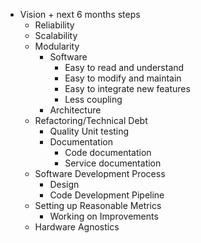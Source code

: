 
- Vision + next 6 months steps
	- Reliability
	- Scalability
	- Modularity
		- Software
			- Easy to read and understand 
			- Easy to modify and maintain 
			- Easy to integrate new features
			- Less coupling
		- Architecture
	- Refactoring/Technical Debt
		- Quality Unit testing
		- Documentation
			- Code documentation
			- Service documentation
	- Software Development Process
		- Design
		- Code Development Pipeline
	- Setting up Reasonable Metrics
		- Working on Improvements
	- Hardware Agnostics
<!--stackedit_data:
eyJoaXN0b3J5IjpbMTMzMDQ4NjYzNywxMjE0NTQ4NDk5LDU4OD
Q0MTM0N119
-->